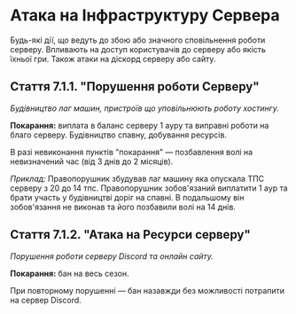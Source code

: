 # Атака на Інфраструктуру Сервера

Будь-які дії, що ведуть до збою або значного сповільнення роботи серверу. Впливають на доступ користувачів до серверу або якість їхньої гри. Також атаки на діскорд серверу або сайту.

## Стаття 7.1.1. "Порушення роботи Серверу"
*Будівництво лаг машин, пристроїв що уповільнюють роботу хостингу.*

**Покарання:** виплата в баланс серверу 1 ауру та виправні роботи на благо серверу. Будівництво спавну, добування ресурсів.

В разі невиконання пунктів "покарання" — позбавлення волі на невизначений час (від 3 днів до 2 місяців).

_Приклад:_ Правопорушник збудував лаг машину яка опускала ТПС серверу з 20 до 14 тпс. Правопорушник зобов'язаний виплатити 1 аур та брати участь у будівництві доріг на спавні. В подальшому він зобов'язання не виконав та його позбавили волі на 14 днів.

## Стаття 7.1.2. "Атака на Ресурси серверу"
*Порушення роботи серверу Discord та онлайн сайту.*

**Покарання:** бан на весь сезон.

При повторному порушенні — бан назавжди без можливості потрапити на сервер Discord. 